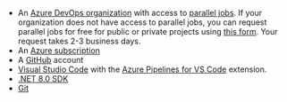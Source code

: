 - An [Azure DevOps organization](/azure/devops/pipelines/get-started/pipelines-sign-up) with access to [parallel jobs](/azure/devops/pipelines/licensing/concurrent-jobs). If your organization does not have access to parallel jobs, you can request parallel jobs for free for public or private projects using [this form](https://aka.ms/azpipelines-parallelism-request). Your request takes 2-3 business days.
- An [Azure subscription](https://azure.microsoft.com/pricing/purchase-options/azure-account?cid=msft_learn)
- A [GitHub](https://github.com/join?azure-portal=true) account
- [Visual Studio Code](https://code.visualstudio.com?azure-portal=true) with the [Azure Pipelines for VS Code](https://marketplace.visualstudio.com/items?itemName=ms-azure-devops.azure-pipelines) extension.
- [.NET 8.0 SDK](https://dotnet.microsoft.com/download/dotnet/8.0?azure-portal=true)
- [Git](https://git-scm.com/downloads?azure-portal=true)